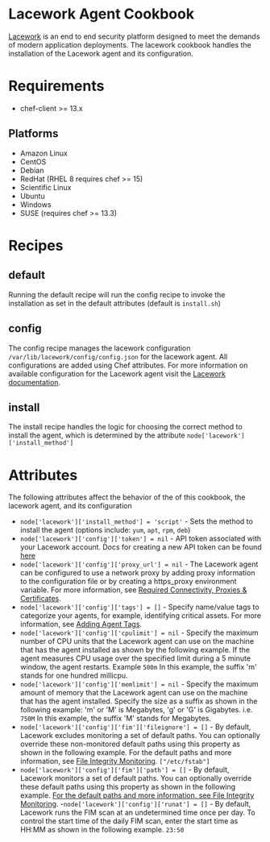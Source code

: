 Lacework Agent Cookbook
=========================
[Lacework](https://lacework.com) is an end to end security platform designed to meet the demands of modern application deployments. The lacework cookbook handles the installation of the Lacework agent and its configuration.

Requirements
============
- chef-client >= 13.x

Platforms
---------

* Amazon Linux
* CentOS
* Debian
* RedHat (RHEL 8 requires chef >= 15)
* Scientific Linux
* Ubuntu
* Windows
* SUSE (requires chef >= 13.3)


Recipes
=======

default
-------
Running the default recipe will run the config recipe to invoke the installation as set in the default attributes (default is `install.sh`)

config
------
The config recipe manages the lacework configuration `/var/lib/lacework/config/config.json` for the lacework agent. All configurations are added using Chef attributes. For more information on available configuration for the Lacework agent visit the [Lacework documentation](https://support.lacework.com/hc/en-us/articles/360024365753-Configure-Agent-Behavior-in-config-json-File).

install
-------
The install recipe handles the logic for choosing the correct method to install the agent, which is determined by the attribute `node['lacework']['install_method']`

Attributes
==========
The following attributes affect the behavior of the of this cookbook, the lacework agent, and its configuration

- `node['lacework']['install_method'] = 'script'` - Sets the method to install the agent (options include: `yum`, `apt`, `rpm`, `deb`) 
- `node['lacework']['config']['token'] = nil` - API token associated with your Lacework account. Docs for creating a new API token can be found [here](https://support.lacework.com/hc/en-us/articles/360036425594-Download-Agent-Installers-and-Get-the-Agent-Access-Token)
- `node['lacework']['config']['proxy_url'] = nil` - The Lacework agent can be configured to use a network proxy by adding proxy information to the configuration file or by creating a https_proxy environment variable. For more information, see [Required Connectivity, Proxies & Certificates](https://support.lacework.com/hc/en-us/articles/360008149354).
- `node['lacework']['config']['tags'] = []` - Specify name/value tags to categorize your agents, for example, identifying critical assets. For more information, see [Adding Agent Tags](https://support.lacework.com/hc/en-us/articles/360008466893).
- `node['lacework']['config']['cpulimit'] = nil` - Specify the maximum number of CPU units that the Lacework agent can use on the machine that has the agent installed as shown by the following example. If the agent measures CPU usage over the specified limit during a 5 minute window, the agent restarts. Example `500m` In this example, the suffix 'm' stands for one hundred millicpu.
- `node['lacework']['config']['memlimit'] = nil` - Specify the maximum amount of memory that the Lacework agent can use on the machine that has the agent installed. Specify the size as a suffix as shown in the following example: 'm' or 'M' is Megabytes, 'g' or 'G' is Gigabytes. i.e. `750M` In this example, the suffix 'M' stands for Megabytes.
- `node['lacework']['config']['fim']['fileignore'] = []` - By default, Lacework excludes monitoring a set of default paths. You can optionally override these non-monitored default paths using this property as shown in the following example. For the default paths and more information, see [File Integrity Monitoring](https://support.lacework.com/hc/en-us/articles/360005261314). `["/etc/fstab"]`
- `node['lacework']['config']['fim']['path'] = []` - By default, Lacework monitors a set of default paths. You can optionally override these default paths using this property as shown in the following example. [For the default paths and more information, see File Integrity Monitoring](https://support.lacework.com/hc/en-us/articles/360005261314).
-`node['lacework']['config']['runat'] = []` - By default, Lacework runs the FIM scan at an undetermined time once per day. To control the start time of the daily FIM scan, enter the start time as HH:MM as shown in the following example. `23:50`
